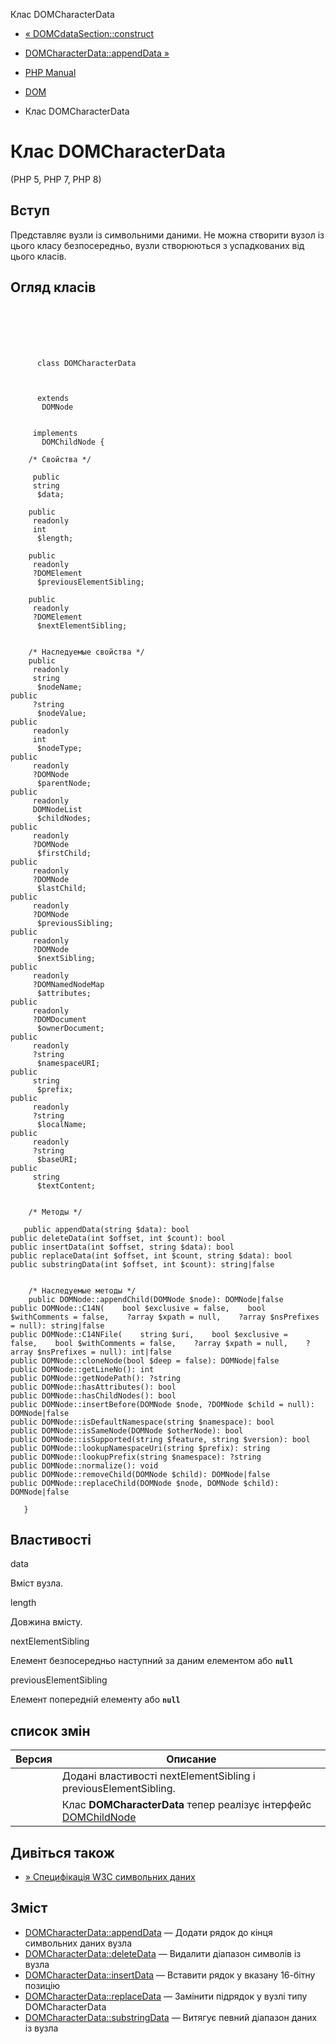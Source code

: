 Клас DOMCharacterData

-   [« DOMCdataSection::construct](domcdatasection.construct.md)
    
-   [DOMCharacterData::appendData »](domcharacterdata.appenddata.md)
    
-   [PHP Manual](index.md)
    
-   [DOM](book.dom.md)
    
-   Клас DOMCharacterData
    

# Клас DOMCharacterData

(PHP 5, PHP 7, PHP 8)

## Вступ

Представляє вузли із символьними даними. Не можна створити вузол із цього класу безпосередньо, вузли створюються з успадкованих від цього класів.

## Огляд класів

```classsynopsis

     
    

    
     
      class DOMCharacterData
     

     
      extends
       DOMNode
     

     implements 
       DOMChildNode {

    /* Свойства */
    
     public
     string
      $data;

    public
     readonly
     int
      $length;

    public
     readonly
     ?DOMElement
      $previousElementSibling;

    public
     readonly
     ?DOMElement
      $nextElementSibling;


    /* Наследуемые свойства */
    public
     readonly
     string
      $nodeName;
public
     ?string
      $nodeValue;
public
     readonly
     int
      $nodeType;
public
     readonly
     ?DOMNode
      $parentNode;
public
     readonly
     DOMNodeList
      $childNodes;
public
     readonly
     ?DOMNode
      $firstChild;
public
     readonly
     ?DOMNode
      $lastChild;
public
     readonly
     ?DOMNode
      $previousSibling;
public
     readonly
     ?DOMNode
      $nextSibling;
public
     readonly
     ?DOMNamedNodeMap
      $attributes;
public
     readonly
     ?DOMDocument
      $ownerDocument;
public
     readonly
     ?string
      $namespaceURI;
public
     string
      $prefix;
public
     readonly
     ?string
      $localName;
public
     readonly
     ?string
      $baseURI;
public
     string
      $textContent;


    /* Методы */
    
   public appendData(string $data): bool
public deleteData(int $offset, int $count): bool
public insertData(int $offset, string $data): bool
public replaceData(int $offset, int $count, string $data): bool
public substringData(int $offset, int $count): string|false


    /* Наследуемые методы */
    public DOMNode::appendChild(DOMNode $node): DOMNode|false
public DOMNode::C14N(    bool $exclusive = false,    bool $withComments = false,    ?array $xpath = null,    ?array $nsPrefixes = null): string|false
public DOMNode::C14NFile(    string $uri,    bool $exclusive = false,    bool $withComments = false,    ?array $xpath = null,    ?array $nsPrefixes = null): int|false
public DOMNode::cloneNode(bool $deep = false): DOMNode|false
public DOMNode::getLineNo(): int
public DOMNode::getNodePath(): ?string
public DOMNode::hasAttributes(): bool
public DOMNode::hasChildNodes(): bool
public DOMNode::insertBefore(DOMNode $node, ?DOMNode $child = null): DOMNode|false
public DOMNode::isDefaultNamespace(string $namespace): bool
public DOMNode::isSameNode(DOMNode $otherNode): bool
public DOMNode::isSupported(string $feature, string $version): bool
public DOMNode::lookupNamespaceUri(string $prefix): string
public DOMNode::lookupPrefix(string $namespace): ?string
public DOMNode::normalize(): void
public DOMNode::removeChild(DOMNode $child): DOMNode|false
public DOMNode::replaceChild(DOMNode $node, DOMNode $child): DOMNode|false

   }
```

## Властивості

data

Вміст вузла.

length

Довжина вмісту.

nextElementSibling

Елемент безпосередньо наступний за даним елементом або **`null`**

previousElementSibling

Елемент попередній елементу або **`null`**

## список змін

| Версия | Описание |
| --- | --- |
|  | Додані властивості nextElementSibling і previousElementSibling. |
|  | Клас **DOMCharacterData** тепер реалізує інтерфейс [DOMChildNode](class.domchildnode.md) |

## Дивіться також

-   [» Специфікація W3C символьних даних](http://www.w3.org/TR/2003/WD-DOM-Level-3-Core-20030226/DOM3-Core.html#core-ID-FF21A306)

## Зміст

-   [DOMCharacterData::appendData](domcharacterdata.appenddata.md) — Додати рядок до кінця символьних даних вузла
-   [DOMCharacterData::deleteData](domcharacterdata.deletedata.md) — Видалити діапазон символів із вузла
-   [DOMCharacterData::insertData](domcharacterdata.insertdata.md) — Вставити рядок у вказану 16-бітну позицію
-   [DOMCharacterData::replaceData](domcharacterdata.replacedata.md) — Замінити підрядок у вузлі типу DOMCharacterData
-   [DOMCharacterData::substringData](domcharacterdata.substringdata.md) — Витягує певний діапазон даних із вузла